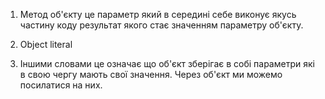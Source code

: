 1. Метод об'єкту це параметр який в середині себе виконує якусь частину коду результат якого стає значенням параметру об'єкту.

2. Object literal

3. Іншими словами це означає що об'єкт зберігає в собі параметри які в свою чергу мають свої значення. Через об'єкт ми можемо посилатися на них.
